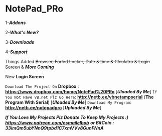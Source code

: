 # NotePad_PRo

1-***Addons***

2-***What's New?***

3-***Downloads***

4-***Support***





Things Added ~~Browser, Forled Locker, Date & time & Clculatro & Login Screen~~ & ***More Coming***


New __**Login Screen**__


`Download The Project On` **Dropbox** : __**https://www.dropbox.com/home/NotePad%20PRo**__ [***Uloaded By Me***]
`If You Not Have VB.net Plz Go Here`: __**http://netb.ee/vbnetampserial**__ (**The Program With Serial**) [***Uloaded By Me***]
`Download My Program`: __**http://netb.ee/notepadpro**__ [***Uploaded By Me***]


***If You Love My Projects Plz Donate To Keep My Projects :) https://www.patreon.com/esmailelbob***
***or BitCoin : __33imQm5ubYNnQ9tpbd1C7xmVVv8GunFNnA__***
